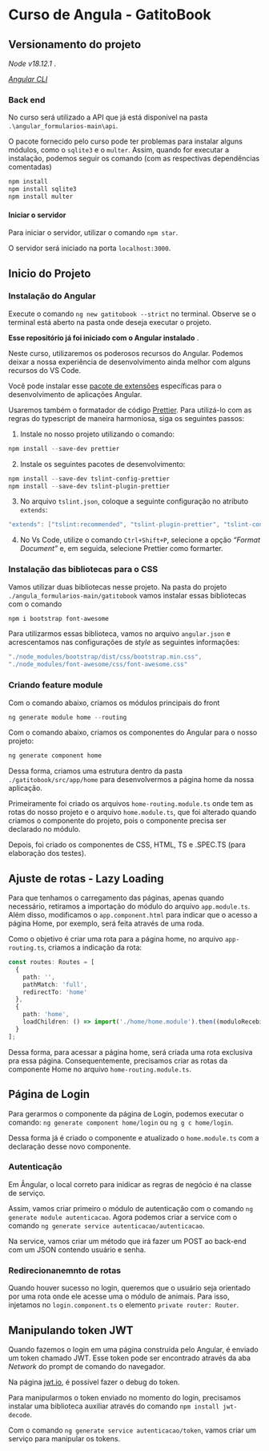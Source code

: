 # Curso de Angula - GatitoBook

## Versionamento do projeto

_Node v18.12.1_ .

_[Angular CLI](https://angular.io/cli)_

### Back end

No curso será utilizado a API que já está disponível na pasta `.\angular_formularios-main\api`.

O pacote fornecido pelo curso pode ter problemas para instalar alguns módulos, como o `sqlite3` e o `multer`. Assim, quando for executar a instalação, podemos seguir os comando (com as respectivas dependências comentadas)

```powershell
npm install
npm install sqlite3
npm install multer
```

#### Iniciar o servidor

Para iniciar o servidor, utilizar o comando `npm star`.

O servidor será iniciado na porta `localhost:3000`.

## Inicio do Projeto

### Instalação do Angular

Execute o comando `ng new gatitobook --strict` no terminal. Observe se o terminal está aberto na pasta onde deseja executar o projeto.

**Esse repositório já foi iniciado com o Angular instalado** .

Neste curso, utilizaremos os poderosos recursos do Angular. Podemos deixar a nossa experiência de desenvolvimento ainda melhor com alguns recursos do VS Code.

Você pode instalar esse [pacote de extensões](https://marketplace.visualstudio.com/items?itemName=johnpapa.angular-essentials&wt.mc_id=angularessentials-github-jopapa) específicas para o desenvolvimento de aplicações Angular.

Usaremos também o formatador de código [Prettier](https://prettier.io/). Para utilizá-lo com as regras do typescript de maneira harmoniosa, siga os seguintes passos:

1. Instale no nosso projeto utilizando o comando:

```powershell
npm install --save-dev prettier
```

2. Instale os seguintes pacotes de desenvolvimento:

```powershell
npm install --save-dev tslint-config-prettier
npm install --save-dev tslint-plugin-prettier
```

3. No arquivo `tslint.json`, coloque a seguinte configuração no atributo `extends`:

```powershell
"extends": ["tslint:recommended", "tslint-plugin-prettier", "tslint-config-prettier"]
```

4. No Vs Code, utilize o comando `Ctrl+Shift+P`, selecione a opção _“Format Document”_ e, em seguida, selecione Prettier como formarter.

### Instalação das bibliotecas para o CSS

Vamos utilizar duas bibliotecas nesse projeto. Na pasta do projeto `./angula_formularios-main/gatitobook` vamos instalar essas bibliotecas com o comando

```powershell
npm i bootstrap font-awesome
```

Para utilizarmos essas biblioteca, vamos no arquivo `angular.json` e acrescentamos nas configurações de _style_ as seguintes informações:

```powershell
"./node_modules/bootstrap/dist/css/bootstrap.min.css",
"./node_modules/font-awesome/css/font-awesome.css"
```

### Criando feature module

Com o comando abaixo, criamos os módulos principais do front

```powershell
ng generate module home --routing
```

Com o comando abaixo, criamos os componentes do Angular para o nosso projeto:

```powershell
ng generate component home
```

Dessa forma, criamos uma estrutura dentro da pasta `./gatitobook/src/app/home` para desenvolvermos a página home da nossa aplicação.

Primeiramente foi criado os arquivos `home-routing.module.ts` onde tem as rotas do nosso projeto e o arquivo `home.module.ts`, que foi alterado quando criamos o componente do projeto, pois o componente precisa ser declarado no módulo.

Depois, foi criado os componentes de CSS, HTML, TS e .SPEC.TS (para elaboração dos testes).

## Ajuste de rotas - Lazy Loading

Para que tenhamos o carregamento das páginas, apenas quando necessário, retiramos a importação do módulo do arquivo `app.module.ts`. Além disso, modificamos o `app.component.html` para indicar que o acesso a página Home, por exemplo, será feita através de uma roda.

Como o objetivo é criar uma rota para a página home, no arquivo `app-routing.ts`, criamos a indicação da rota:

```typescript
const routes: Routes = [
  {
    path: '',
    pathMatch: 'full',
    redirectTo: 'home'
  },
  {
    path: 'home',
    loadChildren: () => import('./home/home.module').then((moduloRecebido) => moduloRecebido.HomeModule)
  }
];
```

Dessa forma, para acessar a página home, será criada uma rota exclusiva pra essa página. Consequentemente, precisamos criar as rotas da componente Home no arquivo `home-routing.module.ts`.

## Página de Login

Para gerarmos o componente da página de Login, podemos executar o comando: `ng generate component home/login` ou `ng g c home/login`.

Dessa forma já é criado o componente e atualizado o `home.module.ts` com a declaração desse novo componente.

### Autenticação

Em Ângular, o local correto para inidicar as regras de negócio é na classe de serviço.

Assim, vamos criar primeiro o módulo de autenticação com o comando `ng generate module autenticacao`. Agora podemos criar a service com o comando `ng generate service autenticacao/autenticacao`.

Na service, vamos criar um método que irá fazer um POST ao back-end com um JSON contendo usuário e senha.

### Redirecionanemnto de rotas

Quando houver sucesso no login, queremos que o usuário seja orientado por uma rota onde ele acesse uma o módulo de animais.
Para isso, injetamos no `login.component.ts` o elemento `private router: Router`.

## Manipulando token JWT

Quando fazemos o login em uma página construída pelo Angular, é enviado um token chamado JWT. Esse token pode ser encontrado através da aba _Network_ do prompt de comando do navegador.

Na página [jwt.io](https://jwt.io/), é possível fazer o debug do token.

Para manipularmos o token enviado no momento do login, precisamos instalar uma biblioteca auxiliar através do comando `npm install jwt-decode`.

Com o comando `ng generate service autenticacao/token`, vamos criar um serviço para manipular os tokens.
